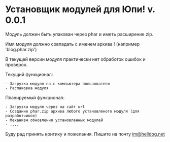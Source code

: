 Установщик модулей для Юпи! v. 0.0.1
==========================
Модуль должен быть упакован через phar и иметь расширение zip.

Имя модуля должно совпадать с именем архива ! (например 'blog.phar.zip')

В текущей версии модуля практически нет обработок ошибок и проверок.  

Текущий функционал:
```
- Загрузка модуля на с компьютера пользователя
- Распаковка модуля
```

Планируемый функционал:
````
- Загрузка модуля через на сайт url
- Создание phar.zip архива любого установленого модуля (для разработчиков)
- Механизм обновления установленных модулей
- ....
````
Буду рад принять критику и пожелания. Пишите на почту <im@helldog.net>